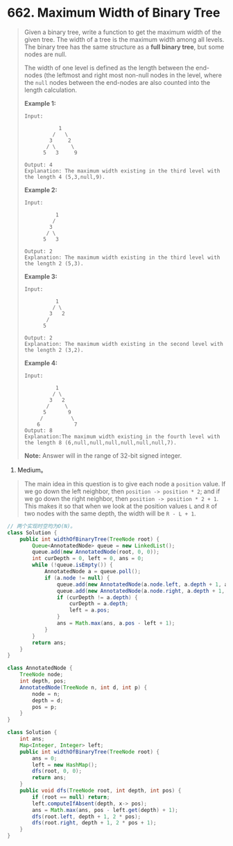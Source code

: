 # 662. Maximum Width of Binary Tree

> Given a binary tree, write a function to get the maximum width of the given tree. The width of a tree is the maximum width among all levels. The binary tree has the same structure as a **full binary tree**, but some nodes are null.
>
> The width of one level is defined as the length between the end-nodes (the leftmost and right most non-null nodes in the level, where the `null` nodes between the end-nodes are also counted into the length calculation.
>
> **Example 1:**
>
> ```
> Input: 
> 
>            1
>          /   \
>         3     2
>        / \     \  
>       5   3     9 
> 
> Output: 4
> Explanation: The maximum width existing in the third level with the length 4 (5,3,null,9).
> ```
>
> **Example 2:**
>
> ```
> Input: 
> 
>           1
>          /  
>         3    
>        / \       
>       5   3     
> 
> Output: 2
> Explanation: The maximum width existing in the third level with the length 2 (5,3).
> ```
>
> **Example 3:**
>
> ```
> Input: 
> 
>           1
>          / \
>         3   2 
>        /        
>       5      
> 
> Output: 2
> Explanation: The maximum width existing in the second level with the length 2 (3,2).
> ```
>
> **Example 4:**
>
> ```
> Input: 
> 
>           1
>          / \
>         3   2
>        /     \  
>       5       9 
>      /         \
>     6           7
> Output: 8
> Explanation:The maximum width existing in the fourth level with the length 8 (6,null,null,null,null,null,null,7).
> ```
>
> **Note:** Answer will in the range of 32-bit signed integer.

1. Medium。

> The main idea in this question is to give each node a `position` value. If we go down the left neighbor, then `position -> position * 2`; and if we go down the right neighbor, then `position -> position * 2 + 1`. This makes it so that when we look at the position values `L` and `R` of two nodes with the same depth, the width will be `R - L + 1`.

```java
// 两个实现时空均为O(N)。
class Solution {
    public int widthOfBinaryTree(TreeNode root) {
        Queue<AnnotatedNode> queue = new LinkedList();
        queue.add(new AnnotatedNode(root, 0, 0));
        int curDepth = 0, left = 0, ans = 0;
        while (!queue.isEmpty()) {
            AnnotatedNode a = queue.poll();
            if (a.node != null) {
                queue.add(new AnnotatedNode(a.node.left, a.depth + 1, a.pos * 2));
                queue.add(new AnnotatedNode(a.node.right, a.depth + 1, a.pos * 2 + 1));
                if (curDepth != a.depth) {
                    curDepth = a.depth;
                    left = a.pos;
                }
                ans = Math.max(ans, a.pos - left + 1);
            }
        }
        return ans;
    }
}

class AnnotatedNode {
    TreeNode node;
    int depth, pos;
    AnnotatedNode(TreeNode n, int d, int p) {
        node = n;
        depth = d;
        pos = p;
    }
}
```

```java
class Solution {
    int ans;
    Map<Integer, Integer> left;
    public int widthOfBinaryTree(TreeNode root) {
        ans = 0;
        left = new HashMap();
        dfs(root, 0, 0);
        return ans;
    }
    public void dfs(TreeNode root, int depth, int pos) {
        if (root == null) return;
        left.computeIfAbsent(depth, x-> pos);
        ans = Math.max(ans, pos - left.get(depth) + 1);
        dfs(root.left, depth + 1, 2 * pos);
        dfs(root.right, depth + 1, 2 * pos + 1);
    }
}
```

